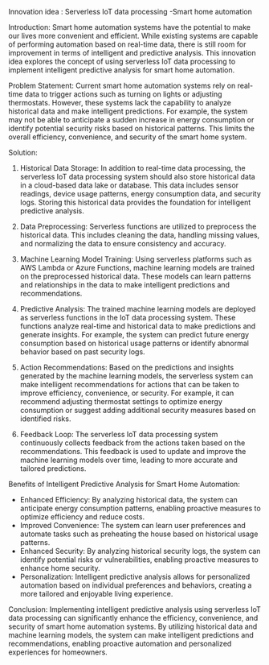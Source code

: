 
Innovation idea : Serverless IoT data processing -Smart home automation


Introduction:
Smart home automation systems have the potential to make our lives more convenient and efficient. While existing systems are capable of performing automation based on real-time data, there is still room for improvement in terms of intelligent and predictive analysis. This innovation idea explores the concept of using serverless IoT data processing to implement intelligent predictive analysis for smart home automation.

Problem Statement:
Current smart home automation systems rely on real-time data to trigger actions such as turning on lights or adjusting thermostats. However, these systems lack the capability to analyze historical data and make intelligent predictions. For example, the system may not be able to anticipate a sudden increase in energy consumption or identify potential security risks based on historical patterns. This limits the overall efficiency, convenience, and security of the smart home system.

Solution:

1. Historical Data Storage:
In addition to real-time data processing, the serverless IoT data processing system should also store historical data in a cloud-based data lake or database. This data includes sensor readings, device usage patterns, energy consumption data, and security logs. Storing this historical data provides the foundation for intelligent predictive analysis.

2. Data Preprocessing:
Serverless functions are utilized to preprocess the historical data. This includes cleaning the data, handling missing values, and normalizing the data to ensure consistency and accuracy.

3. Machine Learning Model Training:
Using serverless platforms such as AWS Lambda or Azure Functions, machine learning models are trained on the preprocessed historical data. These models can learn patterns and relationships in the data to make intelligent predictions and recommendations.

4. Predictive Analysis:
The trained machine learning models are deployed as serverless functions in the IoT data processing system. These functions analyze real-time and historical data to make predictions and generate insights. For example, the system can predict future energy consumption based on historical usage patterns or identify abnormal behavior based on past security logs.

5. Action Recommendations:
Based on the predictions and insights generated by the machine learning models, the serverless system can make intelligent recommendations for actions that can be taken to improve efficiency, convenience, or security. For example, it can recommend adjusting thermostat settings to optimize energy consumption or suggest adding additional security measures based on identified risks.

6. Feedback Loop:
The serverless IoT data processing system continuously collects feedback from the actions taken based on the recommendations. This feedback is used to update and improve the machine learning models over time, leading to more accurate and tailored predictions.

Benefits of Intelligent Predictive Analysis for Smart Home Automation:
- Enhanced Efficiency: By analyzing historical data, the system can anticipate energy consumption patterns, enabling proactive measures to optimize efficiency and reduce costs.
- Improved Convenience: The system can learn user preferences and automate tasks such as preheating the house based on historical usage patterns.
- Enhanced Security: By analyzing historical security logs, the system can identify potential risks or vulnerabilities, enabling proactive measures to enhance home security.
- Personalization: Intelligent predictive analysis allows for personalized automation based on individual preferences and behaviors, creating a more tailored and enjoyable living experience.

Conclusion:
Implementing intelligent predictive analysis using serverless IoT data processing can significantly enhance the efficiency, convenience, and security of smart home automation systems. By utilizing historical data and machine learning models, the system can make intelligent predictions and recommendations, enabling proactive automation and personalized experiences for homeowners. 

